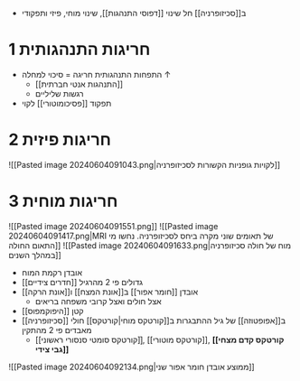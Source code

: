 - ב[[סכיזופרניה]] חל שינוי [[דפוסי התנהגות]], שינוי מוחי, פיזי ותפקודי

# 1	חריגות התנהגותית

- התפחות התנהגותית חריגה = סיכוי למחלה ↑
	- [[התנהגות אנטי חברתית]]
	- רגשות שליליים
- תפקוד [[פסיכומוטורי]] לקוי

# 2	חריגות פיזית

![[Pasted image 20240604091043.png|לקויות גופניות הקשורות לסכיזופרניה]]

# 3	חריגות מוחית

![[Pasted image 20240604091551.png]]
![[Pasted image 20240604091417.png|MRI של תאומים שוני מקרה ביחס לסכיזופרניה. נחשו מי התאום החולה]]
![[Pasted image 20240604091633.png|מוח של חולה סכיזופרניה במהלך השנים]]

- אובדן רקמת המוח
- [[חדרים צידיים]] גדולים פי 2 מהרגיל
- אובדן [[חומר אפור]] ב[[אונת המצח]] ו[[אונת הרקה]]
	- אצל חולים ואצל קרובי משפחה בריאים
- [[היפוקמפוס]] קטן
- ב[[אפופטוזה]] של גיל ההתבגרות ב[[קורטקס מוחי|קורטקס]] חולי [[סכיזופרניה]] מאבדים פי 2 מהתקין
	- [[קורטקס סומטי סנסורי ראשוני]]ֿ, [[קורטקס מוטורי]], **[[קורטקס קדם מצחי גבי צידי]]**

![[Pasted image 20240604092134.png|ממוצע אובדן חומר אפור שני]]
